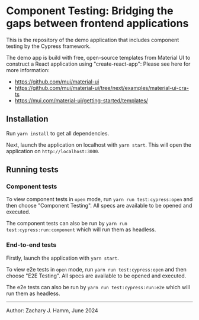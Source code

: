 # Component Testing: Bridging the gaps between frontend applications

This is the repository of the demo application that includes component testing by the Cypress framework.

The demo app is build with free, open-source templates from Material UI to construct a React application using "create-react-app": 
Please see here for more information:
* https://github.com/mui/material-ui
* https://github.com/mui/material-ui/tree/next/examples/material-ui-cra-ts
* https://mui.com/material-ui/getting-started/templates/

## Installation

Run `yarn install` to get all dependencies.

Next, launch the application on localhost with `yarn start`. This will open the application on `http://localhost:3000`.

## Running tests

### Component tests

To view component tests in `open` mode, run `yarn run test:cypress:open` and then choose "Component Testing". All specs
are available to be opened and executed.

The component tests can also be run by `yarn run test:cypress:run:component` which will run them as headless.

### End-to-end tests

Firstly, launch the application with `yarn start`.

To view e2e tests in `open` mode, run `yarn run test:cypress:open` and then choose "E2E Testing". All specs
are available to be opened and executed.

The e2e tests can also be run by `yarn run test:cypress:run:e2e` which will run them as headless.

---

Author: Zachary J. Hamm, June 2024

